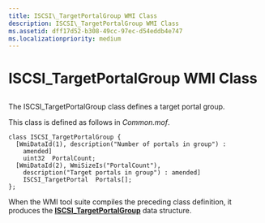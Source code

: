 ```yaml
---
title: ISCSI\_TargetPortalGroup WMI Class
description: ISCSI\_TargetPortalGroup WMI Class
ms.assetid: dff17d52-b308-49cc-97ec-d54eddb4e747
ms.localizationpriority: medium
---
```


# ISCSI\_TargetPortalGroup WMI Class


## <span id="ddk_iscsi_targetportalgroup_wmi_class_kr"></span><span id="DDK_ISCSI_TARGETPORTALGROUP_WMI_CLASS_KR"></span>


The ISCSI\_TargetPortalGroup class defines a target portal group.

This class is defined as follows in *Common.mof*.

```
class ISCSI_TargetPortalGroup {
  [WmiDataId(1), description("Number of portals in group") :
    amended]
    uint32  PortalCount;
  [WmiDataId(2), WmiSizeIs("PortalCount"),
    description("Target portals in group") : amended]
    ISCSI_TargetPortal  Portals[];
};
```

When the WMI tool suite compiles the preceding class definition, it produces the [**ISCSI\_TargetPortalGroup**](https://msdn.microsoft.com/library/windows/hardware/ff561575) data structure.

 

 





